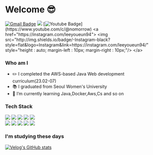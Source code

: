 # Welcome 😎
 [![Gmail Badge](https://img.shields.io/badge/Gmail-d14836?style=flat-square&logo=Gmail&logoColor=white&link=mailto:welchsgoodgood@gmail.com)](mailto:welchsgoodgood@gmail.com)
<a href="https://velog.io/@welchs"><img src="https://img.shields.io/badge/velog-11B48A?style=flat-square&logo=velog&logoColor=white&link=https://velog.io/@welchs"/></a>
[![Youtube Badge](https://img.shields.io/badge/Youtube-ff0000?style=flat-square&logo=youtube&link=https://[www.youtube.com/c/@nomorrow](https://www.youtube.com/@nomorrow))](https://www.youtube.com/c/@nomorrow)
<a href="https://instagram.com/leeyoueun94">
    <img 
        src="http://img.shields.io/badge/-Instagram-black?style=flat&logo=Instagram&link=https://instagram.com/leeyoueun94/"
        style="height : auto; margin-left : 10px; margin-right : 10px;"/>
</a>

### Who am I
- ✏️ I completed the AWS-based Java Web development curriculum(23.02-07)
- 📚 I graduated from Seoul Women's University
- 🌱 I’m currently learning Java,Docker,Aws,Cs and so on


### Tech Stack
<img src="https://img.shields.io/badge/java-007396?style=flat-square&logo=java&logoColor=white"/> <img src="https://img.shields.io/badge/Spring-6DB33F?style=flat-square&logo=Spring&logoColor=white"/> <img src="https://img.shields.io/badge/ORACLE-F80000?style=flat-square&logo=oracle&logoColor=white"/> <img src="https://img.shields.io/badge/Amazon AWS-232F3E?style=flat-square&logo=amazonaws&logoColor=white"/> <img src="https://img.shields.io/badge/Apache Tomcat-F8DC75?style=flat-square&logo=apachetomcat&logoColor=black"/> <br>
<img src="https://img.shields.io/badge/Bootstrapap-7952B3?style=flat-square&logo=bootstrap&logoColor=white"/> <img src="https://img.shields.io/badge/Docker-2496ED?style=flat-square&logo=Docker&logoColor=white"/> <img src="https://img.shields.io/badge/GitHub-181717?style=flat-square&logo=GitHub&logoColor=white"/> <img src="https://img.shields.io/badge/HTML5-E34F26?style=flat-square&logo=html5&logoColor=white"/>  <img src="https://img.shields.io/badge/Eclipse IDE-2C2255?style=flat-square&logo=Eclipse&logoColor=white">

### I'm studying these days
[![Velog's GitHub stats](https://velog-readme-stats.vercel.app/api?name=welchs&color=white)](https://velog.io/@welchs)
<!-- Cs도 추가할것-->

<!--
**leeyoueun/leeyoueun** is a ✨ _special_ ✨ repository because its `README.md` (this file) appears on your GitHub profile.

Here are some ideas to get you started:

- 🔭 I’m currently working on ...
- 🌱 I’m currently learning ...
- 👯 I’m looking to collaborate on ...
- 🤔 I’m looking for help with ...
- 💬 Ask me about ...
- 📫 How to reach me: ...
- 😄 Pronouns: ...
- ⚡ Fun fact: ...

<details>	
   <summary>I'm studying these days</summary>
   <br/>
 <ul>
   <li></li>
   <li>내용2</li>
 </ul>
  </details>
-->
